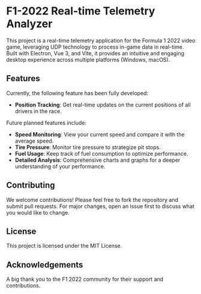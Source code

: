 # F1-2022 Real-time Telemetry Analyzer

This project is a real-time telemetry application for the Formula 1 2022 video game, leveraging UDP technology to process in-game data in real-time. Built with Electron, Vue 3, and Vite, it provides an intuitive and engaging desktop experience across multiple platforms (Windows, macOS).

## Features

Currently, the following feature has been fully developed:

- **Position Tracking**: Get real-time updates on the current positions of all drivers in the race. 

Future planned features include:

- **Speed Monitoring**: View your current speed and compare it with the average speed.
- **Tire Pressure**: Monitor tire pressure to strategize pit stops.
- **Fuel Usage**: Keep track of fuel consumption to optimize performance.
- **Detailed Analysis**: Comprehensive charts and graphs for a deeper understanding of your performance.

## Contributing

We welcome contributions! Please feel free to fork the repository and submit pull requests. For major changes, open an issue first to discuss what you would like to change.

## License

This project is licensed under the MIT License.

## Acknowledgements

A big thank you to the F1 2022 community for their support and contributions.
